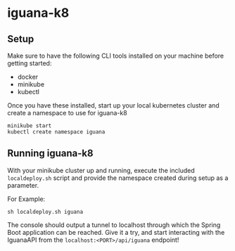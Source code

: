 # iguana-k8

## Setup
Make sure to have the following CLI tools installed on your machine before getting started:
- docker
- minikube
- kubectl

Once you have these installed, start up your local kubernetes cluster and create a namespace to use for iguana-k8
```
minikube start 
kubectl create namespace iguana
``` 

## Running iguana-k8
With your minikube cluster up and running, execute the included ``localdeploy.sh`` script and provide the namespace created 
during setup as a parameter.

For Example:
```
sh localdeploy.sh iguana
```

The console should output a tunnel to localhost through which the Spring Boot application can be reached. Give it a try,
and start interacting with the IguanaAPI from the ``localhost:<PORT>/api/iguana`` endpoint!
